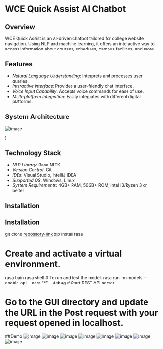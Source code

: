# WCE Quick Assist AI Chatbot

## Overview
WCE Quick Assist is an AI-driven chatbot tailored for college website navigation. Using NLP and machine learning, it offers an interactive way to access information about courses, schedules, campus facilities, and more.

## Features
- *Natural Language Understanding*: Interprets and processes user queries.
- *Interactive Interface*: Provides a user-friendly chat interface.
- *Voice Input Capability*: Accepts voice commands for ease of use.
- *Multi-platform Integration*: Easily integrates with different digital platforms.

## System Architecture
![image](https://github.com/KetanBhoye/WCE_ChatBot/assets/77838645/497fe203-38e0-44ee-8e68-676fc957d00f)

)

## Technology Stack
- *NLP Library*: Rasa NLTK
- *Version Control*: Git
- *IDEs*: Visual Studio, IntelliJ IDEA
- *Supported OS*: Windows, Linux
- *System Requirements*: 4GB+ RAM, 50GB+ ROM, Intel i3/Ryzen 3 or better

## Installation

## Installation


git clone [repository-link](https://github.com/KetanBhoye/WCE_ChatBot/)
pip install rasa
# Create and activate a virtual environment.
rasa train
rasa shell # To run and test the model.
rasa run -m models --enable-api --cors "*" --debug # Start REST API server

# Go to the GUI directory and update the URL in the Post request with your request opened in localhost.


##Demo
![image](https://github.com/KetanBhoye/WCE_ChatBot/assets/77838645/5f61c613-6af7-45ea-9b7d-1e224de46950)
![image](https://github.com/KetanBhoye/WCE_ChatBot/assets/77838645/143e215a-04c6-4c58-99ae-7f76d870a3f4)
![image](https://github.com/KetanBhoye/WCE_ChatBot/assets/77838645/c5158a5d-6947-45a3-9a50-963737a77c07)
![image](https://github.com/KetanBhoye/WCE_ChatBot/assets/77838645/37fa6dcf-86ce-4b47-9f6d-58bcb0931663)
![image](https://github.com/KetanBhoye/WCE_ChatBot/assets/77838645/64826b7d-8fe9-41eb-a470-b9b725a210bb)
![image](https://github.com/KetanBhoye/WCE_ChatBot/assets/77838645/006b2a8c-b2b1-4a6e-b3a0-7ea0c2ce66b2)
![image](https://github.com/KetanBhoye/WCE_ChatBot/assets/77838645/0bb53c03-aebc-4214-922b-304bc706ea1e)
![image](https://github.com/KetanBhoye/WCE_ChatBot/assets/77838645/706d29f7-14ae-46e8-a59c-8bed91b4ec40)







